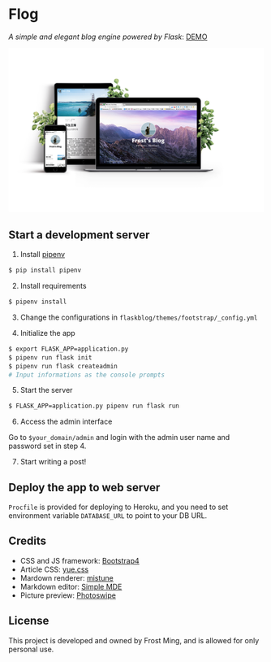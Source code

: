 # Flog

*A simple and elegant blog engine powered by Flask*: [DEMO](https://flog-demo.herokuapp.com/)

![](preview.png)

## Start a development server

1. Install [pipenv](https://github.com/kennethreitz/pipenv)

```bash
$ pip install pipenv
```

2. Install requirements

```bash
$ pipenv install
```

3. Change the configurations in `flaskblog/themes/footstrap/_config.yml`

4. Initialize the app

```bash
$ export FLASK_APP=application.py
$ pipenv run flask init
$ pipenv run flask createadmin
# Input informations as the console prompts
```

5. Start the server

```bash
$ FLASK_APP=application.py pipenv run flask run
```

6. Access the admin interface

Go to `$your_domain/admin` and login with the admin user name and password set in step 4.

7. Start writing a post!

## Deploy the app to web server

`Procfile` is provided for deploying to Heroku, and you need to set environment variable `DATABASE_URL` to point to your DB URL.

## Credits

* CSS and JS framework: [Bootstrap4](http://getbootstrap.com/)
* Article CSS: [yue.css](https://github.com/lepture/yue.css)
* Mardown renderer: [mistune](https://github.com/lepture/mistune)
* Markdown editor: [Simple MDE](https://github.com/sparksuite/simplemde-markdown-editor)
* Picture preview: [Photoswipe](http://photoswipe.com/)

## License

This project is developed and owned by Frost Ming, and is allowed for only personal use.
